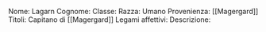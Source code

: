 
Nome: Lagarn
Cognome: 
Classe: 
Razza: Umano
Provenienza: [[Magergard]]
Titoli: Capitano di [[Magergard]]
Legami affettivi: 
Descrizione: 